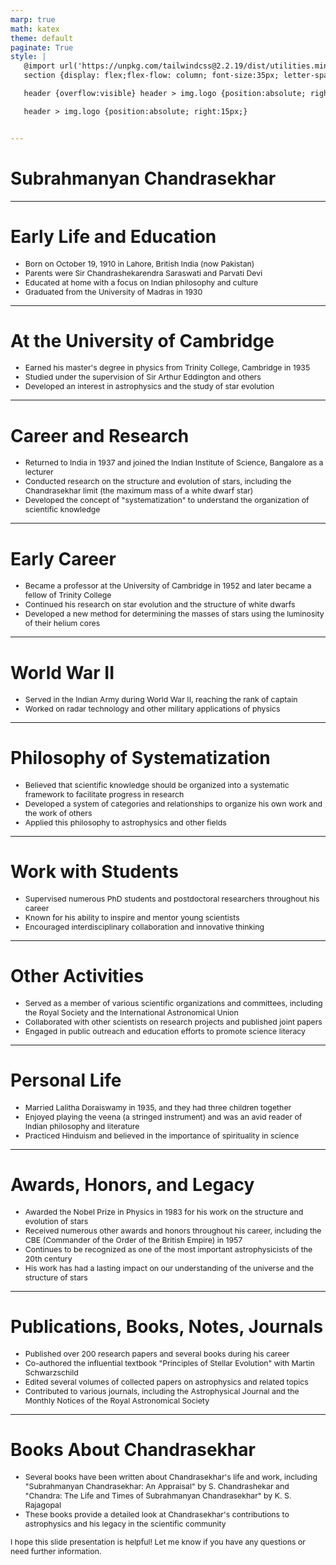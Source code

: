 ```yaml
---
marp: true
math: katex
theme: default
paginate: True
style: |
   @import url('https://unpkg.com/tailwindcss@2.2.19/dist/utilities.min.css');
   section {display: flex;flex-flow: column; font-size:35px; letter-spacing:1.4px;}

   header {overflow:visible} header > img.logo {position:absolute; right:15px;}

   header > img.logo {position:absolute; right:15px;}


---
```

<!-- backgroundColor: white -->
<!-- _class: lead -->

 # Subrahmanyan Chandrasekhar

---
<style scoped>p,li {font-size:0.84em}</style>

 # Early Life and Education
- Born on October 19, 1910 in Lahore, British India (now Pakistan)
- Parents were Sir Chandrashekarendra Saraswati and Parvati Devi
- Educated at home with a focus on Indian philosophy and culture
- Graduated from the University of Madras in 1930


---
<style scoped>p,li {font-size:0.88em}</style>

 # At the University of Cambridge

- Earned his master's degree in physics from Trinity College, Cambridge in 1935
- Studied under the supervision of Sir Arthur Eddington and others
- Developed an interest in astrophysics and the study of star evolution

---
<style scoped>p,li {font-size:0.88em}</style>

 # Career and Research

- Returned to India in 1937 and joined the Indian Institute of Science, Bangalore as a lecturer
- Conducted research on the structure and evolution of stars, including the Chandrasekhar limit (the maximum mass of a white dwarf star)
- Developed the concept of "systematization" to understand the organization of scientific knowledge

---
<style scoped>p,li {font-size:0.88em}</style>

 # Early Career

- Became a professor at the University of Cambridge in 1952 and later became a fellow of Trinity College
- Continued his research on star evolution and the structure of white dwarfs
- Developed a new method for determining the masses of stars using the luminosity of their helium cores

---
<style scoped>p,li {font-size:0.92em}</style>

 # World War II

- Served in the Indian Army during World War II, reaching the rank of captain
- Worked on radar technology and other military applications of physics

---
<style scoped>p,li {font-size:0.88em}</style>

 # Philosophy of Systematization

- Believed that scientific knowledge should be organized into a systematic framework to facilitate progress in research
- Developed a system of categories and relationships to organize his own work and the work of others
- Applied this philosophy to astrophysics and other fields

---
<style scoped>p,li {font-size:0.88em}</style>

 # Work with Students
- Supervised numerous PhD students and postdoctoral researchers throughout his career
- Known for his ability to inspire and mentor young scientists
- Encouraged interdisciplinary collaboration and innovative thinking


---
<style scoped>p,li {font-size:0.88em}</style>

 # Other Activities
- Served as a member of various scientific organizations and committees, including the Royal Society and the International Astronomical Union
- Collaborated with other scientists on research projects and published joint papers
- Engaged in public outreach and education efforts to promote science literacy


---
<style scoped>p,li {font-size:0.88em}</style>

 # Personal Life
- Married Lalitha Doraiswamy in 1935, and they had three children together
- Enjoyed playing the veena (a stringed instrument) and was an avid reader of Indian philosophy and literature
- Practiced Hinduism and believed in the importance of spirituality in science


---
<style scoped>p,li {font-size:0.84em}</style>

 # Awards, Honors, and Legacy

- Awarded the Nobel Prize in Physics in 1983 for his work on the structure and evolution of stars
- Received numerous other awards and honors throughout his career, including the CBE (Commander of the Order of the British Empire) in 1957
- Continues to be recognized as one of the most important astrophysicists of the 20th century
- His work has had a lasting impact on our understanding of the universe and the structure of stars

---
<style scoped>p,li {font-size:0.84em}</style>

 # **Publications, Books, Notes, Journals**

- Published over 200 research papers and several books during his career
- Co-authored the influential textbook "Principles of Stellar Evolution" with Martin Schwarzschild
- Edited several volumes of collected papers on astrophysics and related topics
- Contributed to various journals, including the Astrophysical Journal and the Monthly Notices of the Royal Astronomical Society

---
<style scoped>p,li {font-size:0.88em}</style>

 # Books About Chandrasekhar

- Several books have been written about Chandrasekhar's life and work, including "Subrahmanyan Chandrasekhar: An Appraisal" by S. Chandrashekar and "Chandra: The Life and Times of Subrahmanyan Chandrasekhar" by K. S. Rajagopal
- These books provide a detailed look at Chandrasekhar's contributions to astrophysics and his legacy in the scientific community

I hope this slide presentation is helpful! Let me know if you have any questions or need further information.